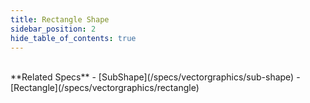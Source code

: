 ```yaml
---
title: Rectangle Shape
sidebar_position: 2
hide_table_of_contents: true
---
```


<DarumaPlayer src='https://raw.githubusercontent.com/verygoodgraphics/resource/main/feature/geometry/geometry__rectangle_shape.daruma' />

<br />
**Related Specs**
- [SubShape](/specs/vectorgraphics/sub-shape)
- [Rectangle](/specs/vectorgraphics/rectangle)
